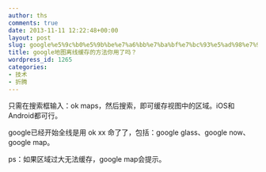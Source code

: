 ```yaml
---
author: ths
comments: true
date: 2013-11-11 12:22:48+00:00
layout: post
slug: google%e5%9c%b0%e5%9b%be%e7%a6%bb%e7%ba%bf%e7%bc%93%e5%ad%98%e7%9a%84%e6%96%b9%e6%b3%95%e4%bd%a0%e7%94%a8%e4%ba%86%e5%90%97%ef%bc%9f
title: google地图离线缓存的方法你用了吗？
wordpress_id: 1265
categories:
- 技术
- 折腾
---
```


只需在搜索框输入：ok maps，然后搜索，即可缓存视图中的区域。iOS和Android都可行。





google已经开始全线是用 ok xx 命了了，包括：google glass、google now、google map。





ps：如果区域过大无法缓存，google map会提示。



